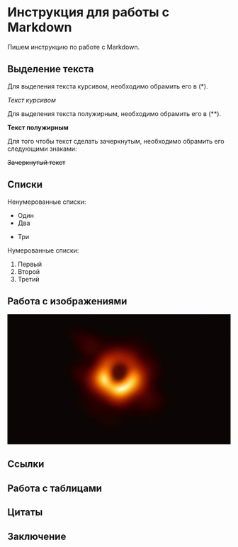 # Инструкция для работы с Markdown
Пишем инструкцию по работе с Markdown.
## Выделение текста
Для выделения текста курсивом, необходимо обрамить его в (*).

*Текст курсивом*

Для выделения текста полужирным, необходимо обрамить его в (**).

**Текст полужирным**

Для того чтобы текст сделать зачеркнутым, необходимо обрамить его следующими знаками:

~~Зачеркнутый текст~~

## Списки

Ненумерованные списки:
* Один
* Два
+ Три 

Нумерованные списки:

1. Первый
2. Второй
3. Третий

## Работа с изображениями 

![Черная дыра](images/black.jpg)

## Ссылки 
## Работа с таблицами 
## Цитаты 
## Заключение